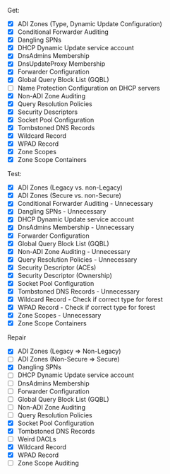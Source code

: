 Get:
- [x] ADI Zones (Type, Dynamic Update Configuration)
- [x] Conditional Forwarder Auditing
- [x] Dangling SPNs
- [x] DHCP Dynamic Update service account
- [x] DnsAdmins Membership
- [x] DnsUpdateProxy Membership
- [x] Forwarder Configuration
- [x] Global Query Block List (GQBL)
- [ ] Name Protection Configuration on DHCP servers
- [x] Non-ADI Zone Auditing
- [x] Query Resolution Policies
- [x] Security Descriptors
- [x] Socket Pool Configuration
- [x] Tombstoned DNS Records
- [x] Wildcard Record
- [x] WPAD Record
- [x] Zone Scopes
- [x] Zone Scope Containers

Test:
- [x] ADI Zones (Legacy vs. non-Legacy)
- [x] ADI Zones (Secure vs. non-Secure)
- [x] Conditional Forwarder Auditing - Unnecessary
- [x] Dangling SPNs - Unnecessary
- [x] DHCP Dynamic Update service account
- [x] DnsAdmins Membership - Unnecessary
- [x] Forwarder Configuration
- [x] Global Query Block List (GQBL)
- [x] Non-ADI Zone Auditing - Unnecessary
- [x] Query Resolution Policies - Unnecessary
- [x] Security Descriptor (ACEs)
- [x] Security Descriptor (Ownership)
- [x] Socket Pool Configuration
- [x] Tombstoned DNS Records - Unnecessary
- [x] Wildcard Record - Check if correct type for forest
- [x] WPAD Record - Check if correct type for forest
- [x] Zone Scopes - Unnecessary
- [x] Zone Scope Containers

Repair
- [x] ADI Zones (Legacy => Non-Legacy)
- [ ] ADI Zones (Non-Secure => Secure)
- [x] Dangling SPNs
- [ ] DHCP Dynamic Update service account
- [ ] DnsAdmins Membership
- [ ] Forwarder Configuration
- [ ] Global Query Block List (GQBL)
- [ ] Non-ADI Zone Auditing
- [ ] Query Resolution Policies
- [x] Socket Pool Configuration
- [x] Tombstoned DNS Records
- [ ] Weird DACLs
- [x] Wildcard Record
- [x] WPAD Record
- [ ] Zone Scope Auditing
